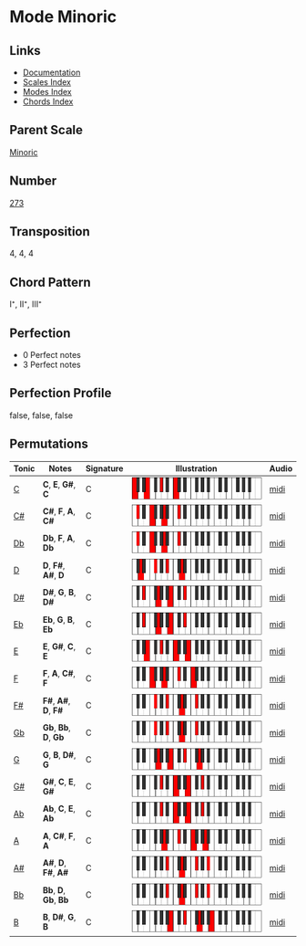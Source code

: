 # Mode Minoric

## Links

- [Documentation](README.md)
- [Scales Index](Scales.md)
- [Modes Index](Modes.md)
- [Chords Index](Chords.md)

## Parent Scale

[Minoric](ScaleMinoric.md)

## Number

[273](https://ianring.com/musictheory/scales/273)

## Transposition

4, 4, 4

## Chord Pattern

I⁺, II⁺, III⁺

## Perfection

- 0 Perfect notes
- 3 Perfect notes

## Perfection Profile

false, false, false

## Permutations

| Tonic | Notes | Signature | Illustration | Audio |
|-------|-------|-----------|--------------|-------|
| [C](ModeCNaturalMinoric.md) | **C**, **E**, **G#**, **C** | C | ![CNaturalMinoric](ModeCNaturalMinoric.png) | [midi](https://github.com/edipermadi/music/blob/main/docs/ModeCNaturalMinoric.mid?raw=true) |
| [C#](ModeCSharpMinoric.md) | **C#**, **F**, **A**, **C#** | C | ![CSharpMinoric](ModeCSharpMinoric.png) | [midi](https://github.com/edipermadi/music/blob/main/docs/ModeCSharpMinoric.mid?raw=true) |
| [Db](ModeDFlatMinoric.md) | **Db**, **F**, **A**, **Db** | C | ![DFlatMinoric](ModeDFlatMinoric.png) | [midi](https://github.com/edipermadi/music/blob/main/docs/ModeDFlatMinoric.mid?raw=true) |
| [D](ModeDNaturalMinoric.md) | **D**, **F#**, **A#**, **D** | C | ![DNaturalMinoric](ModeDNaturalMinoric.png) | [midi](https://github.com/edipermadi/music/blob/main/docs/ModeDNaturalMinoric.mid?raw=true) |
| [D#](ModeDSharpMinoric.md) | **D#**, **G**, **B**, **D#** | C | ![DSharpMinoric](ModeDSharpMinoric.png) | [midi](https://github.com/edipermadi/music/blob/main/docs/ModeDSharpMinoric.mid?raw=true) |
| [Eb](ModeEFlatMinoric.md) | **Eb**, **G**, **B**, **Eb** | C | ![EFlatMinoric](ModeEFlatMinoric.png) | [midi](https://github.com/edipermadi/music/blob/main/docs/ModeEFlatMinoric.mid?raw=true) |
| [E](ModeENaturalMinoric.md) | **E**, **G#**, **C**, **E** | C | ![ENaturalMinoric](ModeENaturalMinoric.png) | [midi](https://github.com/edipermadi/music/blob/main/docs/ModeENaturalMinoric.mid?raw=true) |
| [F](ModeFNaturalMinoric.md) | **F**, **A**, **C#**, **F** | C | ![FNaturalMinoric](ModeFNaturalMinoric.png) | [midi](https://github.com/edipermadi/music/blob/main/docs/ModeFNaturalMinoric.mid?raw=true) |
| [F#](ModeFSharpMinoric.md) | **F#**, **A#**, **D**, **F#** | C | ![FSharpMinoric](ModeFSharpMinoric.png) | [midi](https://github.com/edipermadi/music/blob/main/docs/ModeFSharpMinoric.mid?raw=true) |
| [Gb](ModeGFlatMinoric.md) | **Gb**, **Bb**, **D**, **Gb** | C | ![GFlatMinoric](ModeGFlatMinoric.png) | [midi](https://github.com/edipermadi/music/blob/main/docs/ModeGFlatMinoric.mid?raw=true) |
| [G](ModeGNaturalMinoric.md) | **G**, **B**, **D#**, **G** | C | ![GNaturalMinoric](ModeGNaturalMinoric.png) | [midi](https://github.com/edipermadi/music/blob/main/docs/ModeGNaturalMinoric.mid?raw=true) |
| [G#](ModeGSharpMinoric.md) | **G#**, **C**, **E**, **G#** | C | ![GSharpMinoric](ModeGSharpMinoric.png) | [midi](https://github.com/edipermadi/music/blob/main/docs/ModeGSharpMinoric.mid?raw=true) |
| [Ab](ModeAFlatMinoric.md) | **Ab**, **C**, **E**, **Ab** | C | ![AFlatMinoric](ModeAFlatMinoric.png) | [midi](https://github.com/edipermadi/music/blob/main/docs/ModeAFlatMinoric.mid?raw=true) |
| [A](ModeANaturalMinoric.md) | **A**, **C#**, **F**, **A** | C | ![ANaturalMinoric](ModeANaturalMinoric.png) | [midi](https://github.com/edipermadi/music/blob/main/docs/ModeANaturalMinoric.mid?raw=true) |
| [A#](ModeASharpMinoric.md) | **A#**, **D**, **F#**, **A#** | C | ![ASharpMinoric](ModeASharpMinoric.png) | [midi](https://github.com/edipermadi/music/blob/main/docs/ModeASharpMinoric.mid?raw=true) |
| [Bb](ModeBFlatMinoric.md) | **Bb**, **D**, **Gb**, **Bb** | C | ![BFlatMinoric](ModeBFlatMinoric.png) | [midi](https://github.com/edipermadi/music/blob/main/docs/ModeBFlatMinoric.mid?raw=true) |
| [B](ModeBNaturalMinoric.md) | **B**, **D#**, **G**, **B** | C | ![BNaturalMinoric](ModeBNaturalMinoric.png) | [midi](https://github.com/edipermadi/music/blob/main/docs/ModeBNaturalMinoric.mid?raw=true) |
